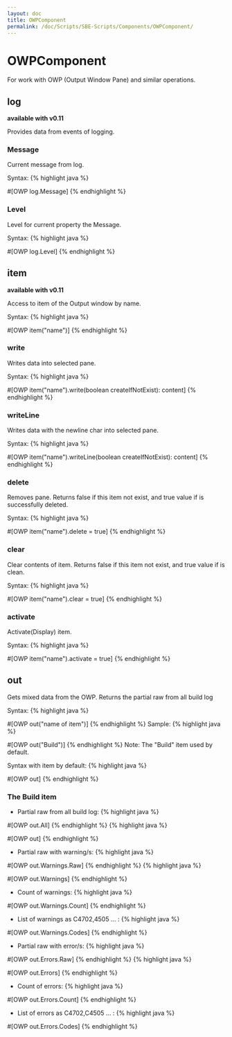 ```yaml
---
layout: doc
title: OWPComponent
permalink: /doc/Scripts/SBE-Scripts/Components/OWPComponent/
---
```

# OWPComponent

For work with OWP (Output Window Pane) and similar operations.

## log

**available with v0.11**

Provides data from events of logging.

### Message

Current message from log.

Syntax:
{% highlight java %}

#[OWP log.Message]
{% endhighlight %}

### Level

Level for current property the Message.

Syntax:
{% highlight java %}

#[OWP log.Level]
{% endhighlight %}

## item ##

**available with v0.11**

Access to item of the Output window by name.

Syntax:
{% highlight java %}

#[OWP item("name")]
{% endhighlight %}

### write ###

Writes data into selected pane.

Syntax:
{% highlight java %}

#[OWP item("name").write(boolean createIfNotExist): content]
{% endhighlight %}

### writeLine ###

Writes data with the newline char into selected pane.

Syntax:
{% highlight java %}

#[OWP item("name").writeLine(boolean createIfNotExist): content]
{% endhighlight %}

### delete ###

Removes pane. Returns false if this item not exist, and true value if is successfully deleted.

Syntax:
{% highlight java %}

#[OWP item("name").delete = true]
{% endhighlight %}

### clear ###

Clear contents of item. Returns false if this item not exist, and true value if is clean.

Syntax:
{% highlight java %}

#[OWP item("name").clear = true]
{% endhighlight %}

### activate ###

Activate(Display) item.

Syntax:
{% highlight java %}

#[OWP item("name").activate = true]
{% endhighlight %}

## out ##

Gets mixed data from the OWP. Returns the partial raw from all build log

Syntax:
{% highlight java %}

#[OWP out("name of item")]
{% endhighlight %}
Sample:
{% highlight java %}

#[OWP out("Build")]
{% endhighlight %}
Note: The "Build" item used by default.

Syntax with item by default:
{% highlight java %}

#[OWP out]
{% endhighlight %}

### The Build item ###

* Partial raw from all build log:
{% highlight java %}

#[OWP out.All]
{% endhighlight %}
{% highlight java %}

#[OWP out]
{% endhighlight %}

* Partial raw with warning/s:
{% highlight java %}

#[OWP out.Warnings.Raw]
{% endhighlight %}
{% highlight java %}

#[OWP out.Warnings]
{% endhighlight %}

*  Count of warnings:
{% highlight java %}

#[OWP out.Warnings.Count]
{% endhighlight %}

* List of warnings as C4702,4505 ... :
{% highlight java %}

#[OWP out.Warnings.Codes]
{% endhighlight %}

* Partial raw with error/s:
{% highlight java %}

#[OWP out.Errors.Raw]
{% endhighlight %}
{% highlight java %}

#[OWP out.Errors]
{% endhighlight %}

* Count of errors:
{% highlight java %}

#[OWP out.Errors.Count]
{% endhighlight %}

* List of errors as C4702,C4505 ... :
{% highlight java %}

#[OWP out.Errors.Codes]
{% endhighlight %}


